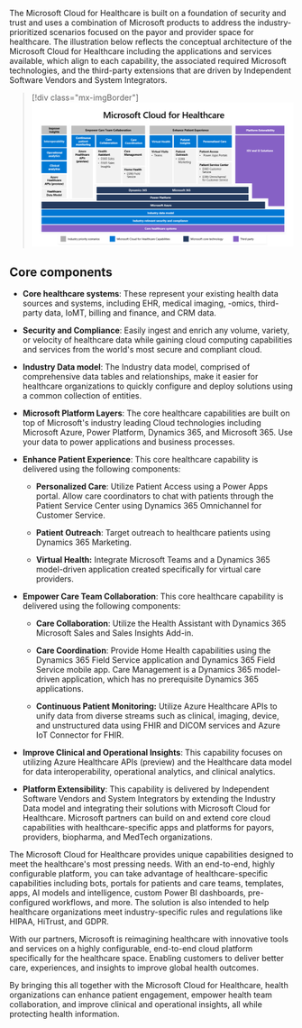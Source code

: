 The Microsoft Cloud for Healthcare is built on a foundation of security and trust and uses a combination of Microsoft products to address the industry-prioritized scenarios focused on the payor and provider space for healthcare. The illustration below reflects the conceptual architecture of the Microsoft Cloud for Healthcare including the applications and services available, which align to each capability, the associated required Microsoft technologies, and the third-party extensions that are driven by Independent Software Vendors and System Integrators.

> [!div class="mx-imgBorder"]
> [![Diagram of the conceptual architecture of Microsoft Cloud for Healthcare.](../media/conceptual-architecture.png)](../media/conceptual-architecture.png#lightbox)

## Core components

-   **Core healthcare systems**: These represent your existing health data sources and systems, including EHR, medical imaging, -omics, third-party data, IoMT, billing and finance, and CRM data.

-   **Security and Compliance**: Easily ingest and enrich any volume, variety, or velocity of healthcare data while gaining cloud computing capabilities and services from the world's most secure and compliant cloud.

-   **Industry Data model**: The Industry data model, comprised of comprehensive data tables and relationships, make it easier for healthcare organizations to quickly configure and deploy solutions using a common collection of entities.

-   **Microsoft Platform Layers**: The core healthcare capabilities are built on top of Microsoft's industry leading Cloud technologies including Microsoft Azure, Power Platform, Dynamics 365, and Microsoft 365. Use your data to power applications and business processes.

-   **Enhance Patient Experience**: This core healthcare capability is delivered using the following components:

    -   **Personalized Care**: Utilize Patient Access using a Power Apps portal. Allow care coordinators to chat with patients through the Patient Service Center using Dynamics 365 Omnichannel for Customer Service.

    -   **Patient Outreach**: Target outreach to healthcare patients using Dynamics 365 Marketing.

    -   **Virtual Health:** Integrate Microsoft Teams and a Dynamics 365 model-driven application created specifically for virtual care providers.

-   **Empower Care Team Collaboration**: This core healthcare capability is delivered using the following components:

    -   **Care Collaboration**: Utilize the Health Assistant with Dynamics 365 Microsoft Sales and Sales Insights Add-in.

    -   **Care Coordination**: Provide Home Health capabilities using the Dynamics 365 Field Service application and Dynamics 365 Field Service mobile app. Care Management is a Dynamics 365 model-driven application, which has no prerequisite Dynamics 365 applications.

    -   **Continuous Patient Monitoring:** Utilize Azure Healthcare APIs to unify data from diverse streams such as clinical, imaging, device, and unstructured data using FHIR and DICOM services and Azure IoT Connector for FHIR.

-   **Improve Clinical and Operational Insights**: This capability focuses on utilizing Azure Healthcare APIs (preview) and the Healthcare data model for data interoperability, operational analytics, and clinical analytics.

-   **Platform Extensibility**: This capability is delivered by Independent Software Vendors and System Integrators by extending the Industry Data model and integrating their solutions with Microsoft Cloud for Healthcare. Microsoft partners can build on and extend core cloud capabilities with healthcare-specific apps and platforms for payors, providers, biopharma, and MedTech organizations.

The Microsoft Cloud for Healthcare provides unique capabilities designed to meet the healthcare's most pressing needs. With an end-to-end, highly configurable platform, you can take advantage of healthcare-specific capabilities including bots, portals for patients and care teams, templates, apps, AI models and intelligence, custom Power BI dashboards, pre-configured workflows, and more. The solution is also intended to help healthcare organizations meet industry-specific rules and regulations like HIPAA, HiTrust, and GDPR.

With our partners, Microsoft is reimagining healthcare with innovative tools and services on a highly configurable, end-to-end cloud platform specifically for the healthcare space. Enabling customers to deliver better care, experiences, and insights to improve global health outcomes.

By bringing this all together with the Microsoft Cloud for Healthcare, health organizations can enhance patient engagement, empower health team collaboration, and improve clinical and operational insights, all while protecting health information.

